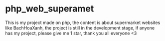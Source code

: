 # php_web_superamet

This is my project made on php, the content is about supermarket websites like BachHoaXanh, the project is still in the development stage, if anyone has my project, please give me 1 star, thank you all everyone <3
